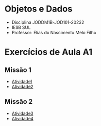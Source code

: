 # Objetos e Dados
* Disciplina JODDM1B-JOD101-20232
* IESB SUL
* Professor: Elias do Nascimento Melo Filho

# Exercícios de Aula A1

## Missão 1
* [Atividade1](Atividade1)
* [Atividade2](Atividade2)

## Missão 2
* [Atividade3](Atividade3)
* [Atividade4](Atividade4)
